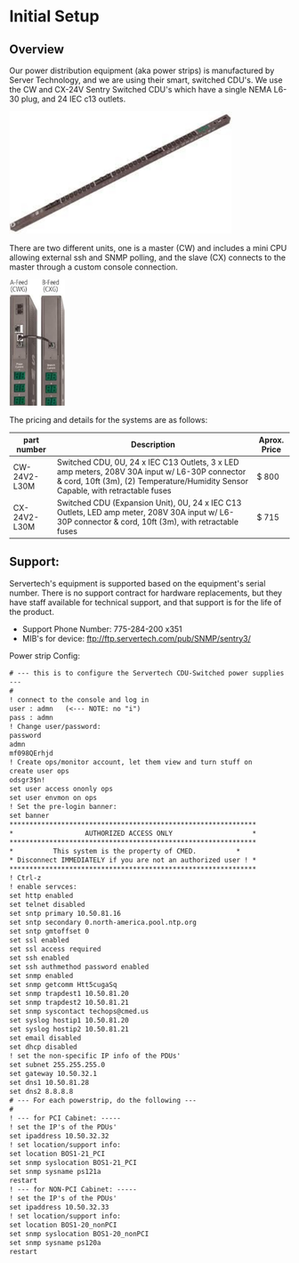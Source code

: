 # Initial Setup

## Overview
Our power distribution equipment (aka power strips) is manufactured by Server Technology, and we are using their smart, switched CDU's.    We use the CW and CX-24V Sentry Switched CDU's which have a single NEMA L6-30 plug, and  24 IEC c13 outlets.

<img src="img/st01.jpg" width="400" alt="">

There are two different units, one is a master (CW) and includes a mini CPU allowing external ssh and SNMP polling, and the slave (CX) connects to the master through a custom console connection. 

<img src="img/st02.jpg" width="100" alt="">

The pricing and details for the systems are as follows: 

part number	| Description	| Aprox. Price
---|---|----
CW-24V2-L30M	| Switched CDU, 0U, 24 x IEC C13 Outlets, 3 x LED amp meters, 208V 30A input w/ L6-30P connector & cord, 10ft (3m), (2) Temperature/Humidity Sensor Capable, with retractable fuses	| $ 800
CX-24V2-L30M	| Switched CDU (Expansion Unit), 0U, 24 x IEC C13 Outlets, LED amp meter, 208V 30A input w/ L6-30P connector & cord, 10ft (3m), with retractable fuses	| $ 715

## Support: 
Servertech's equipment is supported based on the equipment's serial number.  There is no support contract for hardware replacements, but they have staff available for technical support, and that support is for the life of the product.  

- Support Phone Number: 775-284-200 x351
- MIB's for device: ftp://ftp.servertech.com/pub/SNMP/sentry3/

Power strip Config: 
```
# --- this is to configure the Servertech CDU-Switched power supplies ---
#
! connect to the console and log in
user : admn   (<--- NOTE: no "i")
pass : admn
! Change user/password: 
password
admn
mf098QErhjd
! Create ops/monitor account, let them view and turn stuff on
create user ops
odsgr3$n!
set user access ononly ops
set user envmon on ops
! Set the pre-login banner: 
set banner
**************************************************************
*                  AUTHORIZED ACCESS ONLY                    *
**************************************************************
*          This system is the property of CMED.          *
* Disconnect IMMEDIATELY if you are not an authorized user ! *
**************************************************************
! Ctrl-z 
! enable servces: 
set http enabled
set telnet disabled
set sntp primary 10.50.81.16
set sntp secondary 0.north-america.pool.ntp.org
set sntp gmtoffset 0 
set ssl enabled
set ssl access required
set ssh enabled
set ssh authmethod password enabled
set snmp enabled
set snmp getcomm Htt5cugaSq
set snmp trapdest1 10.50.81.20
set snmp trapdest2 10.50.81.21
set snmp syscontact techops@cmed.us
set syslog hostip1 10.50.81.20
set syslog hostip2 10.50.81.21
set email disabled
set dhcp disabled 
! set the non-specific IP info of the PDUs' 
set subnet 255.255.255.0
set gateway 10.50.32.1
set dns1 10.50.81.28
set dns2 8.8.8.8
# --- For each powerstrip, do the following ---
#
! --- for PCI Cabinet: -----
! set the IP's of the PDUs'
set ipaddress 10.50.32.32
! set location/support info: 
set location BOS1-21_PCI 
set snmp syslocation BOS1-21_PCI
set snmp sysname ps121a
restart
! --- for NON-PCI Cabinet: -----
! set the IP's of the PDUs'
set ipaddress 10.50.32.33
! set location/support info: 
set location BOS1-20_nonPCI 
set snmp syslocation BOS1-20_nonPCI
set snmp sysname ps120a
restart
```
